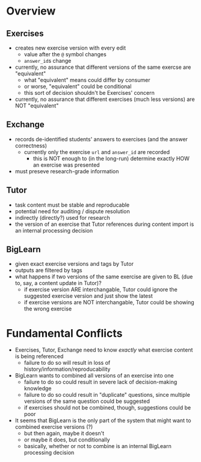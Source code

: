 # Overview

## Exercises
* creates new exercise version with every edit
  * value after the `@` symbol changes
  * `answer_id`s change
* currently, no assurance that different versions of the same exercse are "equivalent"
  * what "equivalent" means could differ by consumer
  * or worse, "equivalent" could be conditional
  * this sort of decision shouldn't be Exercises' concern
* currently, no assurance that different exercises (much less versions) are NOT "equivalent"

## Exchange

* records de-identified students' answers to exercises (and the answer correctness)
  * currently only the exercise `url` and `answer_id` are recorded
    * this is NOT enough to (in the long-run) determine exactly HOW an exercise was presented
* must preseve research-grade information

## Tutor

* task content must be stable and reproducable
* potential need for auditing / dispute resolution
* indirectly (directly?) used for research
* the version of an exercise that Tutor references during content import is an internal processing decision

## BigLearn

* given exact exercise versions and tags by Tutor
* outputs are filtered by tags
* what happens if two versions of the same exercise are given to BL (due to, say, a content update in Tutor)?
  * if exercise version ARE interchangable, Tutor could ignore the suggested exercise version and just show the latest
  * if exercise versions are NOT interchangable, Tutor could be showing the wrong exercise

# Fundamental Conflicts
* Exercises, Tutor, Exchange need to know *exactly* what exercise content is being referenced
  * failure to do so will result in loss of history/information/reproducability
* BigLearn wants to combined all versions of an exercise into one
  * failure to do so could result in severe lack of decision-making knowledge
  * failure to do so could result in "duplicate" questions, since multiple versions of the same question could be suggested
  * if exercises should not be combined, though, suggestions could be poor
* It seems that BigLearn is the only part of the system that might want to combined exercise versions (?)
  * but then again, maybe it doesn't
  * or maybe it does, but conditionally
  * basically, whether or not to combine is an internal BigLearn processing decision
